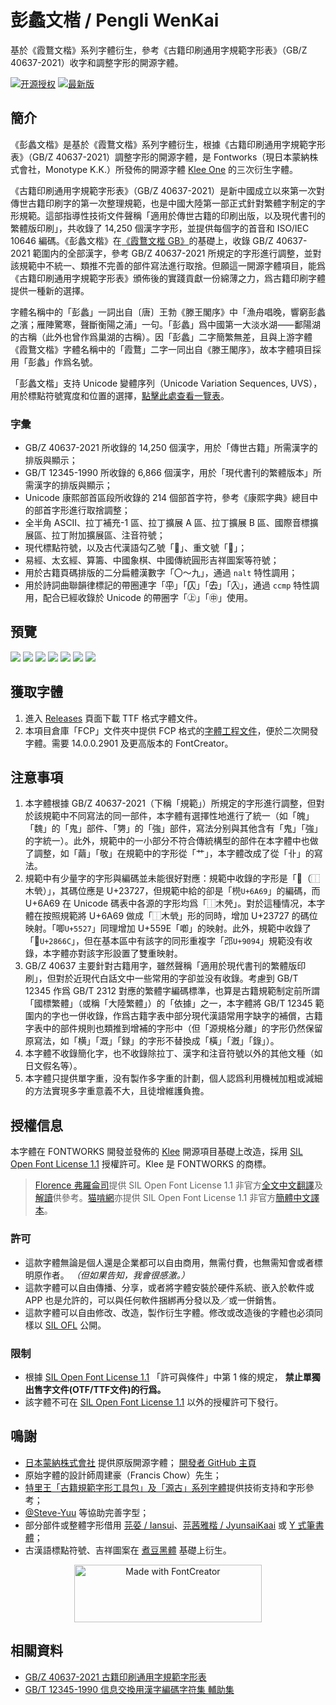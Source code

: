 # 彭蠡文楷 / Pengli WenKai
基於《霞鶩文楷》系列字體衍生，參考《古籍印刷通用字規範字形表》（GB/Z 40637-2021）收字和調整字形的開源字體。

[![开源授权](https://img.shields.io/github/license/lxgw/Pengli?style=flat-square)](https://github.com/lxgw/Pengli)
[![最新版](https://img.shields.io/github/release/lxgw/Pengli?style=flat-square)](https://github.com/lxgw/Pengli/releases)
## 簡介
《彭蠡文楷》是基於《霞鶩文楷》系列字體衍生，根據《古籍印刷通用字規範字形表》（GB/Z 40637-2021）調整字形的開源字體，是 Fontworks（現日本蒙納株式會社，Monotype K.K.）所發佈的開源字體 [Klee One](https://github.com/fontworks-fonts/Klee) 的三次衍生字體。

《古籍印刷通用字規範字形表》（GB/Z 40637-2021）是新中國成立以來第一次對傳世古籍印刷字的第一次整理規範，也是中國大陸第一部正式針對繁體字制定的字形規範。這部指導性技術文件聲稱「適用於傳世古籍的印刷出版，以及現代書刊的繁體版印刷」，共收錄了 14,250 個漢字字形，並提供每個字的首音和 ISO/IEC 10646 編碼。《彭蠡文楷》在[《霞鶩文楷 GB》](https://github.com/lxgw/LxgwWenkaiGB)的基礎上，收錄 GB/Z 40637-2021 範圍内的全部漢字，參考 GB/Z 40637-2021 所規定的字形進行調整，並對該規範中不統一、類推不完善的部件寫法進行取捨。但願這一開源字體項目，能爲《古籍印刷通用字規範字形表》頒佈後的實踐貢獻一份綿薄之力，爲古籍印刷字體提供一種新的選擇。

字體名稱中的「彭蠡」一詞出自〔唐〕王勃《滕王閣序》中「漁舟唱晚，響窮彭蠡之濱；雁陣驚寒，聲斷衡陽之浦」一句。「彭蠡」爲中國第一大淡水湖⸺鄱陽湖的古稱（此外也曾作爲巢湖的古稱）。因「彭蠡」二字簡繁無差，且與上游字體《霞鶩文楷》字體名稱中的「霞鶩」二字一同出自《滕王閣序》，故本字體項目採用「彭蠡」作爲名號。

「彭蠡文楷」支持 Unicode 變體序列（Unicode Variation Sequences, UVS），用於標點符號寬度和位置的選擇，[點擊此處查看一覽表](documentation/uvs.pdf)。
### 字彙
- GB/Z 40637-2021 所收錄的 14,250 個漢字，用於「傳世古籍」所需漢字的排版與顯示；
- GB/T 12345-1990 所收錄的 6,866 個漢字，用於「現代書刊的繁體版本」所需漢字的排版與顯示；
- Unicode 康熙部首區段所收錄的 214 個部首字符，參考《康熙字典》總目中的部首字形進行取捨調整；
- 全半角 ASCII、拉丁補充-1 區、拉丁擴展 A 區、拉丁擴展 B 區、國際音標擴展區、拉丁附加擴展區、注音符號；
- 現代標點符號，以及古代漢語勾乙號「𖿢」、重文號「𖿣」；
- 易經、太玄經、算籌、中國象棋、中國傳統圓形吉祥圖案等符號；
- 用於古籍頁碼排版的二分扁體漢數字「〇～九」，通過 `nalt` 特性調用；
- 用於詩詞曲聯韻律標記的帶圈連字「平⃝」「仄⃝」「去⃝」「入⃝」，通過 `ccmp` 特性調用，配合已經收錄於 Unicode 的帶圈字「㊤」「㊥」使用。
## 預覽
![](./documentation/pengli-1.PNG)
![](./documentation/pengli-2.PNG)
![](./documentation/pengli-3.PNG)
![](./documentation/pengli-4.PNG)
![](./documentation/pengli-5.PNG)
![](./documentation/pengli-6.PNG)
![](./documentation/pengli-7.PNG)
## 獲取字體
1. 進入 [Releases](https://github.com/lxgw/pengli/releases) 頁面下載 TTF 格式字體文件。
2. 本項目倉庫「FCP」文件夾中提供 FCP 格式的[字體工程文件](FCP/pengli.fcp)，便於二次開發字體。需要 14.0.0.2901 及更高版本的 FontCreator。
## 注意事項
1. 本字體根據 GB/Z 40637-2021（下稱「規範」）所規定的字形進行調整，但對於該規範中不同寫法的同一部件，本字體有選擇性地進行了統一（如「魄」「魏」的「鬼」部件、「勥」的「強」部件，寫法分别與其他含有「鬼」「強」的字統一）。此外，規範中的一小部分不符合傳統構型的部件在本字體中也做了調整，如「繭」「敬」在規範中的字形從「艹」，本字體改成了從「卝」的寫法。
2. 規範中有少量字的字形與編碼並未能很好對應：規範中收錄的字形是「𣜧（⿰木煢）」，其碼位應是 U+23727，但規範中給的卻是「橩`U+6A69`」的編碼，而 U+6A69 在 Unicode 碼表中各源的字形均爲「⿰木焭」。對於這種情况，本字體在按照規範將 U+6A69 做成「⿰木煢」形的同時，增加 U+23727 的碼位映射。「唧`U+5527`」同理增加 U+559E「喞」的映射。此外，規範中收錄了「𨙬`U+2866C`」，但在基本區中有該字的同形重複字「邔`U+9094`」規範没有收錄，本字體亦對該字形設置了雙重映射。
3. GB/Z 40637 主要針對古籍用字，雖然聲稱「適用於現代書刊的繁體版印刷」，但對於近現代白話文中一些常用的字卻並没有收錄。考慮到 GB/T 12345 作爲 GB/T 2312 對應的繁體字編碼標準，也算是古籍規範制定前所謂「國標繁體」（或稱「大陸繁體」）的「依據」之一，本字體將 GB/T 12345 範圍内的字也一併收錄，作爲古籍字表中部分現代漢語常用字缺字的補償，古籍字表中的部件規則也類推到增補的字形中（但「源規格分離」的字形仍然保留原寫法，如「横」「溉」「録」的字形不替換成「橫」「漑」「錄」）。
4. 本字體不收錄簡化字，也不收錄除拉丁、漢字和注音符號以外的其他文種（如日文假名等）。
5. 本字體只提供單字重，没有製作多字重的計劃，個人認爲利用機械加粗或減細的方法實現多字重意義不大，且徒增維護負擔。
## 授權信息
本字體在 FONTWORKS 開發並發佈的 [Klee](https://github.com/fontworks-fonts/Klee) 開源項目基礎上改造，採用 [SIL Open Font License 1.1](https://openfontlicense.org) 授權許可。Klee 是 FONTWORKS 的商標。
> [Florence 弗羅侖司](http://florenceko.me/)提供 SIL Open Font License 1.1 非官方[全文中文翻譯](http://florenceko.me/?p=2089)及[解讀](http://florenceko.me/?p=2122)供參考。[猫啃網](https://www.maoken.com/)亦提供 SIL Open Font License 1.1 非官方[簡體中文譯本](https://www.maoken.com/ofl)。
### 許可
- 這款字體無論是個人還是企業都可以自由商用，無需付費，也無需知會或者標明原作者。 *（但如果告知，我會很感激。）*
- 這款字體可以自由傳播、分享，或者將字體安裝於硬件系統、嵌入於軟件或 APP 也是允許的，可以與任何軟件捆綁再分發以及／或一併銷售。
- 這款字體可以自由修改、改造，製作衍生字體。修改或改造後的字體也必須同樣以 [SIL OFL](https://openfontlicense.org) 公開。
### 限制
- 根據 [SIL Open Font License 1.1](https://openfontlicense.org) 「許可與條件」中第 1 條的規定， **禁止單獨出售字文件(OTF/TTF文件)的行爲。**
- 該字體不可在 [SIL Open Font License 1.1](https://openfontlicense.org) 以外的授權許可下發行。
## 鳴謝
- [日本蒙納株式會社](http://fontworks.co.jp) 提供原版開源字體； [開發者 GitHub 主頁](https://github.com/fontworks-fonts/)
- 原始字體的設計師周建豪（Francis Chow）先生；
- [特里王「古籍規範字形工具包」及「源古」系列字體](https://zhuanlan.zhihu.com/p/1897044158293717296)提供技術支持和字形參考；
- [@Steve-Yuu](https://github.com/Steve-Yuu) 等協助完善字型；
- 部分部件或整體字形借用 [芫荽 / Iansui](https://github.com/ButTaiwan/iansui)、[芫茜雅楷 / JyunsaiKaai](https://github.com/ItMarki/jyunsaikaai) 或 [Y 式筆書體](https://github.com/Steve-Yuu/YshiPen-Shuti)；
- 古漢語標點符號、吉祥圖案在 [煮豆黑體](https://github.com/Buernia/Zhudou-Sans) 基礎上衍生。

<div  align="center">
<img src="./documentation/FontCreator_Badge_01.png" width = "300" height = "92.39" alt="Made with FontCreator" align=center />
</div>

## 相關資料
- [GB/Z 40637-2021 古籍印刷通用字規範字形表](https://openstd.samr.gov.cn/bzgk/std/newGbInfo?hcno=52E2DE28D439C1937EE09AE4B5AA615B)
- [GB/T 12345-1990 信息交換用漢字編碼字符集 輔助集](https://openstd.samr.gov.cn/bzgk/gb/newGbInfo?hcno=90394D2B4115D9291C825A7651AEFE4B)
